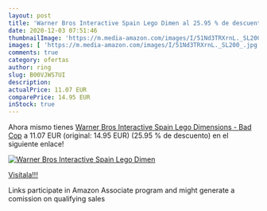 ```yaml
---
layout: post
title: 'Warner Bros Interactive Spain Lego Dimen al 25.95 % de descuento'
date: 2020-12-03 07:51:46
thumbnailImage: 'https://m.media-amazon.com/images/I/51Nd3TRXrnL._SL200_.jpg'
images: [ 'https://m.media-amazon.com/images/I/51Nd3TRXrnL._SL200_.jpg' ]
comments: true
category: ofertas
author: ring
slug: B00VJWS7UI
description:
actualPrice: 11.07 EUR
comparePrice: 14.95 EUR
inStock: true
---
```


Ahora mismo tienes [Warner Bros Interactive Spain Lego Dimensions - Bad Cop](https://www.amazon.es/dp/B00VJWS7UI/?tag=tolees-21) a 11.07 EUR (original: 14.95 EUR) (25.95 %  de descuento) en el siguiente enlace!

[![Warner Bros Interactive Spain Lego Dimen](https://m.media-amazon.com/images/I/51Nd3TRXrnL._SL200_.jpg)](https://www.amazon.es/dp/B00VJWS7UI/?tag=tolees-21)

[Visítala!!!](https://www.amazon.es/dp/B00VJWS7UI/?tag=tolees-21)

Links participate in Amazon Associate program and might generate a comission on qualifying sales
